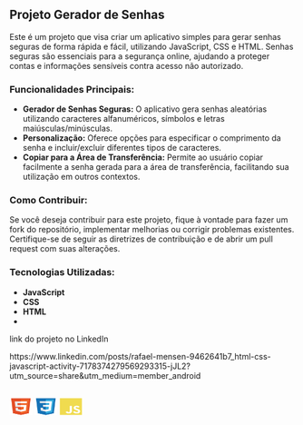 
## Projeto Gerador de Senhas

Este é um projeto que visa criar um aplicativo simples para gerar senhas seguras de forma rápida e fácil, utilizando JavaScript, CSS e HTML. Senhas seguras são essenciais para a segurança online, ajudando a proteger contas e informações sensíveis contra acesso não autorizado.

### Funcionalidades Principais:

- **Gerador de Senhas Seguras:** O aplicativo gera senhas aleatórias utilizando caracteres alfanuméricos, símbolos e letras maiúsculas/minúsculas.
- **Personalização:** Oferece opções para especificar o comprimento da senha e incluir/excluir diferentes tipos de caracteres.
- **Copiar para a Área de Transferência:** Permite ao usuário copiar facilmente a senha gerada para a área de transferência, facilitando sua utilização em outros contextos.

### Como Contribuir:

Se você deseja contribuir para este projeto, fique à vontade para fazer um fork do repositório, implementar melhorias ou corrigir problemas existentes. Certifique-se de seguir as diretrizes de contribuição e de abrir um pull request com suas alterações.

### Tecnologias Utilizadas:

- **JavaScript**
- **CSS**
- **HTML**
- 
<p> link do projeto no LinkedIn </p>
<p> https://www.linkedin.com/posts/rafael-mensen-9462641b7_html-css-javascript-activity-7178374279569293315-jJL2?utm_source=share&utm_medium=member_android </p>

<div style="display: inline_block"><br>
  <img align="center" alt="Rafa-HTML" height="30" width="40" src="https://raw.githubusercontent.com/devicons/devicon/master/icons/html5/html5-original.svg">
  <img align="center" alt="Rafa-CSS" height="30" width="40" src="https://raw.githubusercontent.com/devicons/devicon/master/icons/css3/css3-original.svg">
  <img align="center" alt="Rafa-Js" height="30" width="40" src="https://raw.githubusercontent.com/devicons/devicon/master/icons/javascript/javascript-plain.svg">
</div>
  
